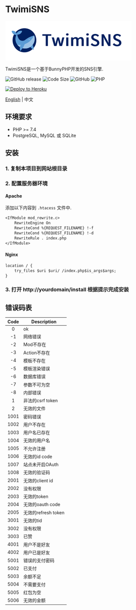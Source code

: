 # TwimiSNS

![TwimiSNS](static/img/logo.png?raw=true)

TwimiSNS是一个基于BunnyPHP开发的SNS引擎.

![GitHub release](https://img.shields.io/github/release/ivanlulyf/twimisns.svg?color=brightgreen&style=flat-square)
![Code Size](https://img.shields.io/github/languages/code-size/ivanlulyf/mineblog.svg?color=orange&style=flat-square)
![GitHub](https://img.shields.io/github/license/ivanlulyf/twimisns.svg?color=blue&style=flat-square)
![PHP](https://img.shields.io/badge/PHP->%3D7.4.0-777bb3.svg?style=flat-square&logo=php)

[![Deploy to Heroku](https://img.shields.io/badge/-Deploy%20to%20Heroku-%237056BF?logo=heroku&style=flat-square&labelColor=%237056BF&logoColor=white)](https://heroku.com/deploy?template=https://github.com/IvanLuLyf/TwimiSNS)

[English](README.md) | 中文

## 环境要求

* PHP >= 7.4
* PostgreSQL, MySQL 或 SQLite

## 安装

### 1. 复制本项目到网站根目录

### 2. 配置服务器环境
#### Apache

添加以下内容到 ```.htacess``` 文件中.

```apacheconfig
<IfModule mod_rewrite.c>
    RewriteEngine On
    RewriteCond %{REQUEST_FILENAME} !-f
    RewriteCond %{REQUEST_FILENAME} !-d
    RewriteRule . index.php
</IfModule>
```


#### Nginx

```nginx
location / {
    try_files $uri $uri/ /index.php$is_args$args;
}
```

### 3. 打开 http://yourdomain/install 根据提示完成安装

## 错误码表

|  Code  | Description |
|:---:|---|
|0|ok|
|-1|网络错误|
|-2|Mod不存在|
|-3|Action不存在|
|-4|模板不存在|
|-5|模板渲染错误|
|-6|数据库错误|
|-7|参数不可为空|
|-8|内部错误|
|1|非法的csrf token|
|2|无效的文件|
|1001|密码错误|
|1002|用户不存在|
|1003|用户名已存在|
|1004|无效的用户名|
|1005|不允许注册|
|1006|无效的id code|
|1007|站点未开启OAuth|
|1008|无效的验证码|
|2001|无效的client id|
|2002|没有权限|
|2003|无效的token|
|2004|无效的oauth code|
|2005|无效的refresh token|
|3001|无效的tid|
|3002|没有权限|
|3003|已赞|
|4001|用户不是好友|
|4002|用户已是好友|
|5001|错误的支付密码|
|5002|已支付|
|5003|余额不足|
|5004|不需要支付|
|5005|红包为空|
|5006|无效的金额|